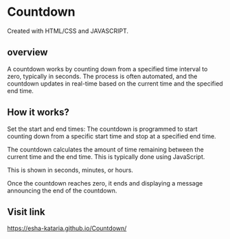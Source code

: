# Countdown
Created with HTML/CSS and JAVASCRIPT.

## overview
A countdown works by counting down from a specified time interval to zero, typically in seconds. The process is often automated, and the countdown updates in real-time based on the current time and the specified end time.

## How it works?
Set the start and end times: The countdown is programmed to start counting down from a specific start time and stop at a specified end time.

The countdown calculates the amount of time remaining between the current time and the end time. This is typically done using JavaScript.

This is shown in seconds, minutes, or hours.

Once the countdown reaches zero, it ends and displaying a message announcing the end of the countdown.

## Visit link
https://esha-kataria.github.io/Countdown/
